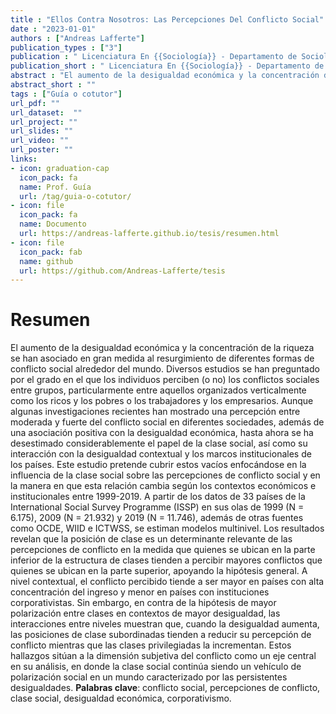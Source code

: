 ```yaml
---
title : "Ellos Contra Nosotros: Las Percepciones Del Conflicto Social"
date : "2023-01-01"
authors : ["Andreas Lafferte"]
publication_types : ["3"]
publication : " Licenciatura En {{Sociología}} - Departamento de Sociología, Facultad de Ciencias Sociales, Universidad de Chile. {Santiago de Chile}"
publication_short : " Licenciatura En {{Sociología}} - Departamento de Sociología, Facultad de Ciencias Sociales, Universidad de Chile. {Santiago de Chile}"
abstract : "El aumento de la desigualdad económica y la concentración de la riqueza se han asociado en gran medida al resurgimiento de diferentes formas de conflicto social alrededor del mundo."
abstract_short : ""
tags : ["Guía o cotutor"]
url_pdf: "" 
url_dataset:  "" 
url_project: "" 
url_slides: "" 
url_video: "" 
url_poster: "" 
links: 
- icon: graduation-cap 
  icon_pack: fa 
  name: Prof. Guía 
  url: /tag/guia-o-cotutor/ 
- icon: file 
  icon_pack: fa 
  name: Documento 
  url: https://andreas-lafferte.github.io/tesis/resumen.html 
- icon: file 
  icon_pack: fab 
  name: github 
  url: https://github.com/Andreas-Lafferte/tesis
---
```

# Resumen
El aumento de la desigualdad económica y la concentración de la riqueza se han asociado en gran medida al resurgimiento de diferentes formas de conflicto social alrededor del mundo. Diversos estudios se han preguntado por el grado en el que los individuos perciben (o no) los conflictos sociales entre grupos, particularmente entre aquellos organizados verticalmente como los ricos y los pobres o los trabajadores y los empresarios. Aunque algunas investigaciones recientes han mostrado una percepción entre moderada y fuerte del conflicto social en diferentes sociedades, además de una asociación positiva con la desigualdad económica, hasta ahora se ha desestimado considerablemente el papel de la clase social, así como su interacción con la desigualdad contextual y los marcos institucionales de los países. Este estudio pretende cubrir estos vacíos enfocándose en la influencia de la clase social sobre las percepciones de conflicto social y en la manera en que esta relación cambia según los contextos económicos e institucionales entre 1999-2019. A partir de los datos de 33 países de la International Social Survey Programme (ISSP) en sus olas de 1999 (N = 6.175), 2009 (N = 21.932) y 2019 (N = 11.746), además de otras fuentes como OCDE, WIID e ICTWSS, se estiman modelos multinivel. Los resultados revelan que la posición de clase es un determinante relevante de las percepciones de conflicto en la medida que quienes se ubican en la parte inferior de la estructura de clases tienden a percibir mayores conflictos que quienes se ubican en la parte superior, apoyando la hipótesis general. A nivel contextual, el conflicto percibido tiende a ser mayor en países con alta concentración del ingreso y menor en países con instituciones corporativistas. Sin embargo, en contra de la hipótesis de mayor polarización entre clases en contextos de mayor desigualdad, las interacciones entre niveles muestran que, cuando la desigualdad aumenta, las posiciones de clase subordinadas tienden a reducir su percepción de conflicto mientras que las clases privilegiadas la incrementan. Estos hallazgos sitúan a la dimensión subjetiva del conflicto como un eje central en su análisis, en donde la clase social continúa siendo un vehículo de polarización social en un mundo caracterizado por las persistentes desigualdades.
**Palabras clave**: conflicto social, percepciones de conflicto, clase social, desigualdad económica, corporativismo.
